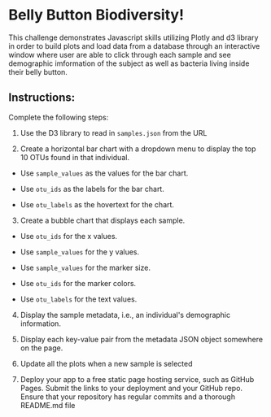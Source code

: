 # Belly Button Biodiversity!

This challenge demonstrates Javascript skills utilizing Plotly and d3 library in order to build plots and load data from a database through an interactive window where user are able to click through each sample and see demographic imformation of the subject as well as bacteria living inside their belly button. 

## Instructions: 

Complete the following steps:

1. Use the D3 library to read in `samples.json` from the URL 

2. Create a horizontal bar chart with a dropdown menu to display the top 10 OTUs found in that individual.

  * Use `sample_values` as the values for the bar chart.

  * Use `otu_ids` as the labels for the bar chart.

  * Use `otu_labels` as the hovertext for the chart.

3. Create a bubble chart that displays each sample.

  * Use `otu_ids` for the x values.

  * Use `sample_values` for the y values.

  * Use `sample_values` for the marker size.

  * Use `otu_ids` for the marker colors.

  * Use `otu_labels` for the text values.

4. Display the sample metadata, i.e., an individual's demographic information.

5. Display each key-value pair from the metadata JSON object somewhere on the page.

6. Update all the plots when a new sample is selected

7. Deploy your app to a free static page hosting service, such as GitHub Pages. Submit the links to your deployment and your GitHub repo. Ensure that your repository has regular commits and a thorough README.md file

